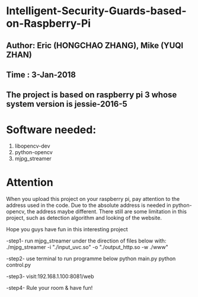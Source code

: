 # Intelligent-Security-Guards-based-on-Raspberry-Pi
## Author: Eric (HONGCHAO ZHANG), Mike (YUQI ZHAN) 
## Time  : 3-Jan-2018 
## The project is based on raspberry pi 3 whose system version is jessie-2016-5

# Software needed: 
1. libopencv-dev
2. python-opencv
3. mjpg_streamer

# Attention
When you upload this project on your raspberry pi, pay attention to the address used in the code.
Due to the absolute address is needed in python-opencv, the address maybe different. 
There still are some limitation in this project, such as detection algorithm and looking of the website. 

Hope you guys have fun in this interesting project

-step1-
run mjpg_streamer under the direction of files below
with:  ./mjpg_streamer -i "./input_uvc.so" -o "./output_http.so -w ./www"

-step2-
use terminal to run programme below
python main.py
python control.py

-step3-
visit:192.168.1.100:8081/web

-step4-
Rule your room & have fun!
